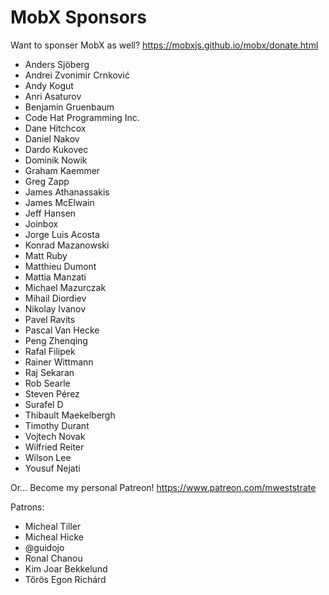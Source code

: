 MobX Sponsors
===========

Want to sponser MobX as well? https://mobxjs.github.io/mobx/donate.html

* Anders Sjöberg
* Andrei Zvonimir Crnković
* Andy Kogut
* Anri Asaturov
* Benjamin Gruenbaum
* Code Hat Programming Inc.
* Dane Hitchcox
* Daniel Nakov
* Dardo Kukovec
* Dominik Nowik
* Graham Kaemmer
* Greg Zapp
* James Athanassakis
* James McElwain
* Jeff Hansen
* Joinbox
* Jorge Luis Acosta
* Konrad Mazanowski
* Matt Ruby
* Matthieu Dumont
* Mattia Manzati
* Michael Mazurczak
* Mihail Diordiev
* Nikolay Ivanov
* Pavel Ravits
* Pascal Van Hecke
* Peng Zhenqing
* Rafal Filipek
* Rainer Wittmann
* Raj Sekaran
* Rob Searle
* Steven Pérez
* Surafel D
* Thibault Maekelbergh
* Timothy Durant
* Vojtech Novak
* Wilfried Reiter
* Wilson Lee
* Yousuf Nejati

Or... Become my personal Patreon! https://www.patreon.com/mweststrate

Patrons:

* Micheal Tiller
* Micheal Hicke
* @guidojo
* Ronal Chanou
* Kim Joar Bekkelund
* Tőrös Egon Richárd